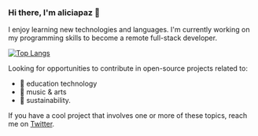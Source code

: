### Hi there, I'm aliciapaz 👋

I enjoy learning new technologies and languages.
I'm currently working on my programming skills to become a remote full-stack developer.

[![Top Langs](https://github-readme-stats.vercel.app/api/top-langs/?username=anuraghazra)](https://github.com/anuraghazra/github-readme-stats)

Looking for opportunities to contribute in open-source projects related to: 
- 🔭 education technology
-  :musical_note: music & arts
-  :herb: sustainability. 

If you have a cool project that involves one or more of these topics, reach me on [Twitter]( https://twitter.com/_alicia_paz).
